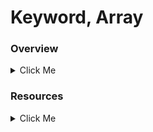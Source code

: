 # Keyword, Array
### Overview
<details>
  <summary>Click Me</summary> 

* Keyword: break,continue  
* Indexed array
* Associative array
* Multidimensional array
</details>

### Resources
<details>
  <summary>Click Me</summary> 

* Break, continue keyword
R-Link: https://www.javatpoint.com/php-break

    R-Link: https://www.javatpoint.com/php-continue 

* Indexed array
R-Link: https://www.javatpoint.com/php-indexed-array 

* Associative array
R-Link: https://www.javatpoint.com/php-associative-array 

* Multidimensional array
R-Link: https://www.javatpoint.com/php-multidimensional-array 
</details>

